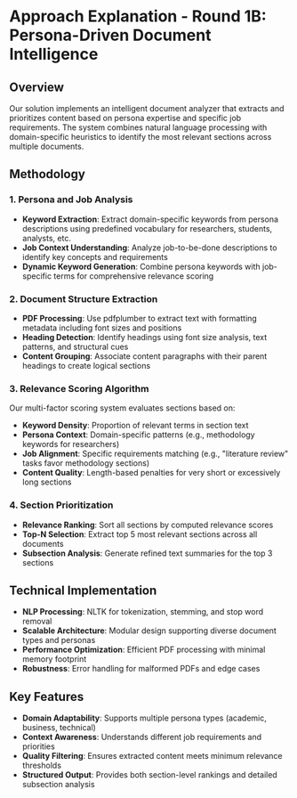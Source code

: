 # Approach Explanation - Round 1B: Persona-Driven Document Intelligence

## Overview
Our solution implements an intelligent document analyzer that extracts and prioritizes content based on persona expertise and specific job requirements. The system combines natural language processing with domain-specific heuristics to identify the most relevant sections across multiple documents.

## Methodology

### 1. Persona and Job Analysis
- **Keyword Extraction**: Extract domain-specific keywords from persona descriptions using predefined vocabulary for researchers, students, analysts, etc.
- **Job Context Understanding**: Analyze job-to-be-done descriptions to identify key concepts and requirements
- **Dynamic Keyword Generation**: Combine persona keywords with job-specific terms for comprehensive relevance scoring

### 2. Document Structure Extraction
- **PDF Processing**: Use pdfplumber to extract text with formatting metadata including font sizes and positions
- **Heading Detection**: Identify headings using font size analysis, text patterns, and structural cues
- **Content Grouping**: Associate content paragraphs with their parent headings to create logical sections

### 3. Relevance Scoring Algorithm
Our multi-factor scoring system evaluates sections based on:
- **Keyword Density**: Proportion of relevant terms in section text
- **Persona Context**: Domain-specific patterns (e.g., methodology keywords for researchers)
- **Job Alignment**: Specific requirements matching (e.g., "literature review" tasks favor methodology sections)
- **Content Quality**: Length-based penalties for very short or excessively long sections

### 4. Section Prioritization
- **Relevance Ranking**: Sort all sections by computed relevance scores
- **Top-N Selection**: Extract top 5 most relevant sections across all documents
- **Subsection Analysis**: Generate refined text summaries for the top 3 sections

## Technical Implementation
- **NLP Processing**: NLTK for tokenization, stemming, and stop word removal
- **Scalable Architecture**: Modular design supporting diverse document types and personas
- **Performance Optimization**: Efficient PDF processing with minimal memory footprint
- **Robustness**: Error handling for malformed PDFs and edge cases

## Key Features
- **Domain Adaptability**: Supports multiple persona types (academic, business, technical)
- **Context Awareness**: Understands different job requirements and priorities
- **Quality Filtering**: Ensures extracted content meets minimum relevance thresholds
- **Structured Output**: Provides both section-level rankings and detailed subsection analysis